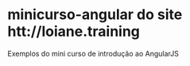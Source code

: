 # minicurso-angular do site htt://loiane.training
Exemplos do mini curso de introdução ao AngularJS
